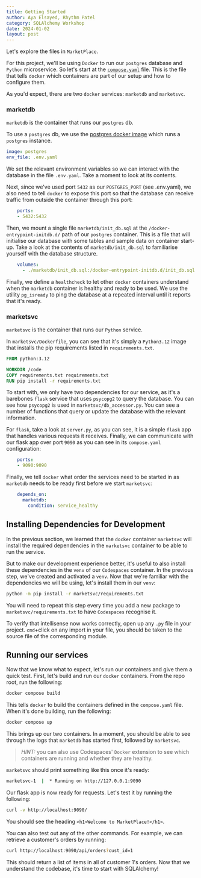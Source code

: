 ```yaml
---
title: Getting Started
author: Aya Elsayed, Rhythm Patel
category: SQLAlchemy Workshop
date: 2024-01-02
layout: post
---
```


Let's explore the files in `MarketPlace`.

For this project, we'll be using `Docker` to run our `postgres` database and `Python` microservice.
So let's start at the [`compose.yaml`](https://docs.docker.com/compose/compose-application-model/#:~:text=The%20Compose%20file,prefers%20the%20canonical%20compose.yaml%20.) file.
This is the file that tells `docker` which containers are part of our setup and how to configure them.

As you'd expect, there are two `docker` services: `marketdb` and `marketsvc`.

### marketdb

`marketdb` is the container that runs our `postgres` db.

To use a `postgres` db, we use the [postgres docker image](https://hub.docker.com/_/postgres) which runs a `postgres` instance.

```yaml
image: postgres
env_file: .env.yaml
```

We set the relevant environment variables so we can interact with the database in the file `.env.yaml`.
Take a moment to look at its contents.

Next, since we've used port `5432` as our `POSTGRES_PORT` (see .env.yaml), we also need to tell `docker` to expose this port so that the database can receive traffic from outside the container through this port:

```yaml
    ports:
    - 5432:5432
```

Then, we mount a single file `marketdb/init_db.sql` at the `/docker-entrypoint-initdb.d/` path of our `postgres` container.
This is a file that will initialise our database with some tables and sample data on container start-up.
Take a look at the contents of `marketdb/init_db.sql` to familiarise yourself with the database structure.

```yaml
    volumes:
      - ./marketdb/init_db.sql:/docker-entrypoint-initdb.d/init_db.sql
```

Finally, we define a `healthcheck` to let other `docker` containers understand when the `marketdb` container is healthy and ready to be used.
We use the utility `pg_isready` to ping the database at a repeated interval until it reports that it's ready.

### marketsvc

`marketsvc` is the container that runs our `Python` service.

In `marketsvc/Dockerfile`, you can see that it's simply a `Python3.12` image that installs the pip requirements listed in `requirements.txt`.

```Dockerfile
FROM python:3.12

WORKDIR /code
COPY requirements.txt requirements.txt
RUN pip install -r requirements.txt
```

To start with, we only have two dependencies for our service, as it's a barebones `flask` service that uses `psycopg2` to query the database.
You can see how `psycopg2` is used in `marketsvc/db_accessor.py`.
You can see a number of functions that query or update the database with the relevant information.

For `flask`, take a look at `server.py`, as you can see, it is a simple `flask` app that handles various requests it receives.
Finally, we can communicate with our flask app over port `9090` as you can see in its `compose.yaml` configuration:

```yaml
    ports:
    - 9090:9090
```

Finally, we tell `docker` what order the services need to be started in as `marketdb` needs to be ready first before we start `marketsvc`:

```yaml
    depends_on:
      marketdb:
        condition: service_healthy
```

## Installing Dependencies for Development

In the previous section, we learned that the `docker` container `marketsvc` will install the required dependencies in the `marketsvc` container to be able to run the service.

But to make our development experience better, it's useful to also install these dependencies in the `venv` of our `Codespaces` container.
In the previous step, we've created and activated a `venv`.
Now that we're familiar with the dependencies we will be using, let's install them in our `venv`:

```sh
python -m pip install -r marketsvc/requirements.txt
```

You will need to repeat this step every time you add a new package to `marketsvc/requirements.txt` to have `Codespaces` recognise it.

To verify that intellisense now works correctly, open up any `.py` file in your project.
`cmd`+click on any import in your file, you should be taken to the source file of the corresponding module.

## Running our services

Now that we know what to expect, let's run our containers and give them a quick test.
First, let's build and run our `docker` containers.
From the repo root, run the following:

```sh
docker compose build
```

This tells `docker` to build the containers defined in the `compose.yaml` file.
When it's done building, run the following:

```sh
docker compose up
```

This brings up our two containers.
In a moment, you should be able to see through the logs that `marketdb` has started first, followed by `marketsvc`.

> _HINT:_ you can also use Codespaces' `Docker` extension to see which containers are running and whether they are healthy.

`marketsvc` should print something like this once it's ready:

```sh
marketsvc-1  |  * Running on http://127.0.0.1:9090
```

Our flask app is now ready for requests.
Let's test it by running the following:

```sh
curl -v http://localhost:9090/
```

You should see the heading `<h1>Welcome to MarketPlace!</h1>`.

You can also test out any of the other commands.
For example, we can retrieve a customer's orders by running:

```sh
curl http://localhost:9090/api/orders?cust_id=1
```

This should return a list of items in all of customer 1's orders.
Now that we understand the codebase, it's time to start with SQLAlchemy!
